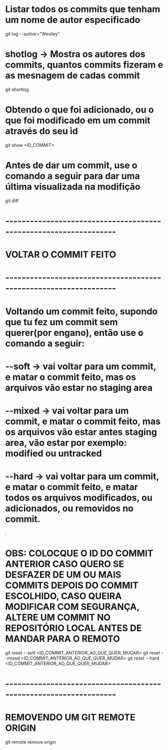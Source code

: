 # Listar todos os commits que tenham um nome de autor especificado
git log --author="Weslley"

# shotlog -> Mostra os autores dos commits, quantos commits fizeram e as mesnagem de cadas commit
git shortlog

# Obtendo o que foi adicionado, ou o que foi modificado em um commit através do seu id
git show <ID_COMMIT>

# Antes de dar um commit, use o comando a seguir para dar uma última visualizada na modifição

git diff

# -----------------------------------------------------------------
# VOLTAR O COMMIT FEITO
# -----------------------------------------------------------------

# Voltando um commit feito, supondo que tu fez um commit sem querer(por engano), então use o comando a seguir:

# --soft  ->  vai voltar para um commit, e matar o commit feito, mas os arquivos vão estar no staging area

# --mixed ->  vai voltar para um commit, e matar o commit feito, mas os arquivos vão estar antes staging area, vão estar por exemplo: modified ou untracked

# --hard  ->  vai voltar para um commit, e matar o commit feito, e matar todos os arquivos modificados, ou adicionados, ou removidos no commit.
.
# OBS: COLOCQUE O ID DO COMMIT ANTERIOR CASO QUERO SE DESFAZER DE UM OU MAIS COMMITS DEPOIS DO COMMIT ESCOLHIDO, CASO QUEIRA MODIFICAR COM SEGURANÇA, ALTERE UM COMMIT NO REPOSITÓRIO LOCAL ANTES DE MANDAR PARA O REMOTO

git reset --soft  <ID_COMMIT_ANTERIOR_AO_QUE_QUER_MUDAR>
git reset --mixed <ID_COMMIT_ANTERIOR_AO_QUE_QUER_MUDAR>
git reset --hard  <ID_COMMIT_ANTERIOR_AO_QUE_QUER_MUDAR>

# -----------------------------------------------------------------

# REMOVENDO UM GIT REMOTE ORIGIN

git remote remove origin
